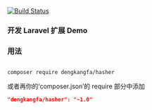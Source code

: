 [![Build Status](https://travis-ci.org/dengkangfa/laravel-package-develop-demo.svg?branch=master)](https://travis-ci.org/dengkangfa/laravel-package-develop-demo)
### 开发 Laravel 扩展 Demo

### 用法

```

composer require dengkangfa/hasher
```

或者再你的‘composer.json’的 require 部分中添加
```json
"dengkangfa/hasher": "~1.0"
```

